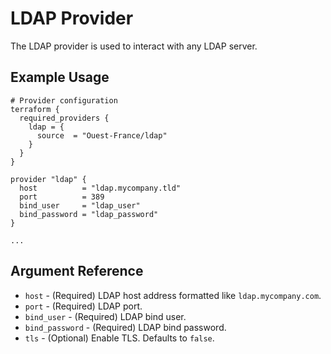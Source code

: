 # LDAP Provider

The LDAP provider is used to interact with any LDAP server.

## Example Usage

```hcl
# Provider configuration
terraform {
  required_providers {
    ldap = {
      source  = "Ouest-France/ldap"
    }
  }
}

provider "ldap" {
  host          = "ldap.mycompany.tld"
  port          = 389
  bind_user     = "ldap_user"
  bind_password = "ldap_password"
}

...
```

## Argument Reference

* `host` - (Required) LDAP host address formatted like `ldap.mycompany.com`.
* `port` - (Required) LDAP port.
* `bind_user` - (Required) LDAP bind user.
* `bind_password` - (Required) LDAP bind password.
* `tls` - (Optional) Enable TLS. Defaults to `false`.
